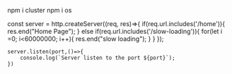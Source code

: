 npm i cluster
npm i os

const server = http.createServer((req, res)=>{
        if(req.url.includes('/home')){
            res.end("Home Page");
        }
        else if(req.url.includes('/slow-loading')){
            for(let i =0; i<60000000; i++){
                res.end("slow loading");
            }
        }
    });
    
    server.listen(port,()=>{
        console.log(`Server listen to the port ${port}`);
    })